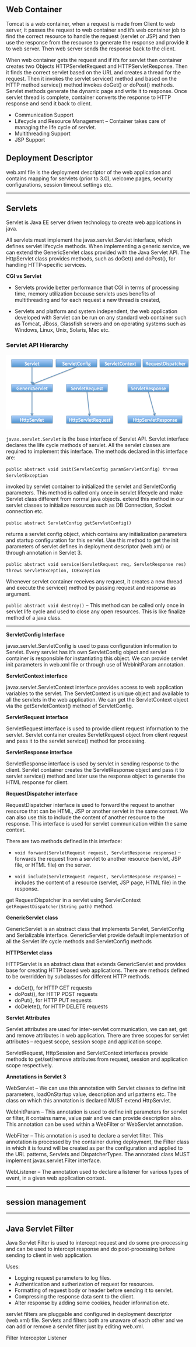 ## Web Container

Tomcat is a web container, when a request is made from Client to web server, it passes the request to web container and it’s web container job to find the correct resource to handle the request (servlet or JSP) and then use the response from the resource to generate the response and provide it to web server. Then web server sends the response back to the client.

When web container gets the request and if it’s for servlet then container creates two Objects HTTPServletRequest and HTTPServletResponse. Then it finds the correct servlet based on the URL and creates a thread for the request. Then it invokes the servlet service() method and based on the HTTP method service() method invokes doGet() or doPost() methods. Servlet methods generate the dynamic page and write it to response. Once servlet thread is complete, container converts the response to HTTP response and send it back to client.

- Communication Support 
- Lifecycle and Resource Management – Container takes care of managing the life cycle of servlet. 
- Multithreading Support
- JSP Support

## Deployment Descriptor

web.xml file is the deployment descriptor of the web application and contains mapping for servlets (prior to 3.0), welcome pages, security configurations, session timeout settings etc.

---

## Servlets

Servlet is Java EE server driven technology to create web applications in java. 

All servlets must implement the javax.servlet.Servlet interface, which defines servlet lifecycle methods. When implementing a generic service, we can extend the GenericServlet class provided with the Java Servlet API. The HttpServlet class provides methods, such as doGet() and doPost(), for handling HTTP-specific services.

**CGI vs Servlet**

- Servlets provide better performance that CGI in terms of processing time, memory utilization because servlets uses benefits of multithreading and for each request a new thread is created, 

- Servlets and platform and system independent, the web application developed with Servlet can be run on any standard web container such as Tomcat, JBoss, Glassfish servers and on operating systems such as Windows, Linux, Unix, Solaris, Mac etc.

### Servlet API Hierarchy

![Servlet-Hierarchy.png](./_image/Servlet-Hierarchy.png)

`javax.servlet.Servlet` is the base interface of Servlet API. Servlet interface declares the life cycle methods of servlet. All the servlet classes are required to implement this interface. The methods declared in this interface are:

`public abstract void init(ServletConfig paramServletConfig) throws ServletException`

invoked by servlet container to initialized the servlet and ServletConfig parameters. This method is called only once in servlet lifecycle and make Servlet class different from normal java objects. extend this method in our servlet classes to initialize resources such as DB Connection, Socket connection etc.

`public abstract ServletConfig getServletConfig()`

returns a servlet config object, which contains any initialization parameters and startup configuration for this servlet. Use this method to get the init parameters of servlet defines in deployment descriptor (web.xml) or through annotation in Servlet 3.

`public abstract void service(ServletRequest req, ServletResponse res) throws ServletException, IOException`

Whenever servlet container receives any request, it creates a new thread and execute the service() method by passing request and response as argument.

`public abstract void destroy()` – This method can be called only once in servlet life cycle and used to close any open resources. This is like finalize method of a java class.

---

**ServletConfig Interface**

javax.servlet.ServletConfig is used to pass configuration information to Servlet. Every servlet has it’s own ServletConfig object and servlet container is responsible for instantiating this object. We can provide servlet init parameters in web.xml file or through use of WebInitParam annotation.

**ServletContext interface**

javax.servlet.ServletContext interface provides access to web application variables to the servlet. The ServletContext is unique object and available to all the servlets in the web application. We can get the ServletContext object via the getServletContext() method of ServletConfig.

**ServletRequest interface**

ServletRequest interface is used to provide client request information to the servlet. Servlet container creates ServletRequest object from client request and pass it to the servlet service() method for processing.

**ServletResponse interface**

ServletResponse interface is used by servlet in sending response to the client. Servlet container creates the ServletResponse object and pass it to servlet service() method and later use the response object to generate the HTML response for client.

**RequestDispatcher interface**

RequestDispatcher interface is used to forward the request to another resource that can be HTML, JSP or another servlet in the same context. We can also use this to include the content of another resource to the response. This interface is used for servlet communication within the same context.

There are two methods defined in this interface:

- `void forward(ServletRequest request, ServletResponse response)` – forwards the request from a servlet to another resource (servlet, JSP file, or HTML file) on the server.

- `void include(ServletRequest request, ServletResponse response)` – includes the content of a resource (servlet, JSP page, HTML file) in the response.

get RequestDispatcher in a servlet using ServletContext `getRequestDispatcher(String path)` method.

**GenericServlet class**

GenericServlet is an abstract class that implements Servlet, ServletConfig and Serializable interface. GenericServlet provide default implementation of all the Servlet life cycle methods and ServletConfig methods 

**HTTPServlet class**

HTTPServlet is an abstract class that extends GenericServlet and provides base for creating HTTP based web applications. There are methods defined to be overridden by subclasses for different HTTP methods.

- doGet(), for HTTP GET requests
- doPost(), for HTTP POST requests
- doPut(), for HTTP PUT requests
- doDelete(), for HTTP DELETE requests

**Servlet Attributes**

Servlet attributes are used for inter-servlet communication, we can set, get and remove attributes in web application. There are three scopes for servlet attributes – request scope, session scope and application scope.

ServletRequest, HttpSession and ServletContext interfaces provide methods to get/set/remove attributes from request, session and application scope respectively.

**Annotations in Servlet 3**

WebServlet – We can use this annotation with Servlet classes to define init parameters, loadOnStartup value, description and url patterns etc. The class on which this annotation is declared MUST extend HttpServlet.

WebInitParam – This annotation is used to define init parameters for servlet or filter, it contains name, value pair and we can provide description also. This annotation can be used within a WebFilter or WebServlet annotation.

WebFilter – This annotation is used to declare a servlet filter. This annotation is processed by the container during deployment, the Filter class in which it is found will be created as per the configuration and applied to the URL patterns, Servlets and DispatcherTypes. The annotated class MUST implement javax.servlet.Filter interface.

WebListener – The annotation used to declare a listener for various types of event, in a given web application context.


---

## session management


---

## Java Servlet Filter

Java Servlet Filter is used to intercept request and do some pre-processing and can be used to intercept response and do post-processing before sending to client in web application.

Uses:

- Logging request parameters to log files.
- Authentication and autherization of request for resources.
- Formatting of request body or header before sending it to servlet.
- Compressing the response data sent to the client.
- Alter response by adding some cookies, header information etc.

servlet filters are pluggable and configured in deployment descriptor (web.xml) file. Servlets and filters both are unaware of each other and we can add or remove a servlet filter just by editing web.xml.

















Filter
Interceptor
Listener